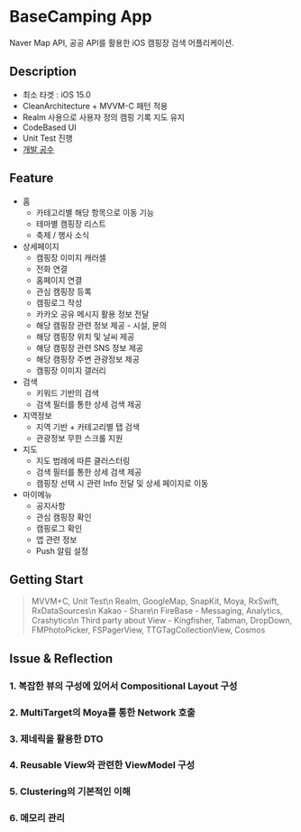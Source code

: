 # BaseCamping App
Naver Map API, 공공 API를 활용한 iOS 캠핑장 검색 어플리케이션.

## Description
+ 최소 타겟 : iOS 15.0
+ CleanArchitecture + MVVM-C 패턴 적용
+ Realm 사용으로 사용자 정의 캠핑 기록 지도 유지
+ CodeBased UI
+ Unit Test 진행
+ [개발 공수]()

## Feature
+ 홈 
  + 카테고리별 해당 항목으로 이동 기능
  + 테마별 캠핑장 리스트
  + 축제 / 행사 소식
+ 상세페이지
  + 캠핑장 이미지 캐러셀
  + 전화 연결
  + 홈페이지 연결
  + 관심 캠핑장 등록
  + 캠핑로그 작성
  + 카카오 공유 메시지 활용 정보 전달
  + 해당 캠핑장 관련 정보 제공 - 시설, 문의
  + 해당 캠핑장 위치 및 날씨 제공
  + 해당 캠핑장 관련 SNS 정보 제공
  + 해당 캠핑장 주변 관광정보 제공
  + 캠핑장 이미지 갤러리
+ 검색  
  + 키워드 기반의 검색
  + 검색 필터를 통한 상세 검색 제공
+ 지역정보 
  + 지역 기반 + 카테고리별 탭 검색
  + 관광정보 무한 스크롤 지원
+ 지도
  + 지도 범례에 따른 클러스터링
  + 검색 필터를 통한 상세 검색 제공
  + 캠핑장 선택 시 관련 Info 전달 및 상세 페이지로 이동
+ 마이메뉴
  + 공지사항
  + 관심 캠핑장 확인
  + 캠핑로그 확인
  + 앱 관련 정보
  + Push 알림 설정
  
## Getting Start
> MVVM+C, Unit Test\n 
> Realm, GoogleMap, SnapKit, Moya, RxSwift, RxDataSources\n 
> Kakao - Share\n
> FireBase - Messaging, Analytics, Crashytics\n
> Third party about View - Kingfisher, Tabman, DropDown, FMPhotoPicker, FSPagerView, TTGTagCollectionView, Cosmos

## Issue & Reflection
### 1. 복잡한 뷰의 구성에 있어서 Compositional Layout 구성
### 2. MultiTarget의 Moya를 통한 Network 호출
### 3. 제네릭을 활용한 DTO
### 4. Reusable View와 관련한 ViewModel 구성
### 5. Clustering의 기본적인 이해
### 6. 메모리 관리
